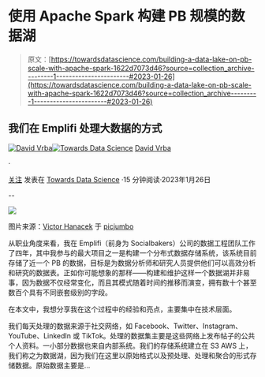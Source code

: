 # 使用 Apache Spark 构建 PB 规模的数据湖

> 原文：[https://towardsdatascience.com/building-a-data-lake-on-pb-scale-with-apache-spark-1622d7073d46?source=collection_archive---------1-----------------------#2023-01-26](https://towardsdatascience.com/building-a-data-lake-on-pb-scale-with-apache-spark-1622d7073d46?source=collection_archive---------1-----------------------#2023-01-26)

## 我们在 Emplifi 处理大数据的方式

[](https://medium.com/@vrba.dave?source=post_page-----1622d7073d46--------------------------------)[![David Vrba](../Images/7689bf42fcfc0c029de87450d01069ba.png)](https://medium.com/@vrba.dave?source=post_page-----1622d7073d46--------------------------------)[](https://towardsdatascience.com/?source=post_page-----1622d7073d46--------------------------------)[![Towards Data Science](../Images/a6ff2676ffcc0c7aad8aaf1d79379785.png)](https://towardsdatascience.com/?source=post_page-----1622d7073d46--------------------------------) [David Vrba](https://medium.com/@vrba.dave?source=post_page-----1622d7073d46--------------------------------)

·

[关注](https://medium.com/m/signin?actionUrl=https%3A%2F%2Fmedium.com%2F_%2Fsubscribe%2Fuser%2Fb7f216c64e33&operation=register&redirect=https%3A%2F%2Ftowardsdatascience.com%2Fbuilding-a-data-lake-on-pb-scale-with-apache-spark-1622d7073d46&user=David+Vrba&userId=b7f216c64e33&source=post_page-b7f216c64e33----1622d7073d46---------------------post_header-----------) 发表在 [Towards Data Science](https://towardsdatascience.com/?source=post_page-----1622d7073d46--------------------------------) ·15 分钟阅读·2023年1月26日[](https://medium.com/m/signin?actionUrl=https%3A%2F%2Fmedium.com%2F_%2Fvote%2Ftowards-data-science%2F1622d7073d46&operation=register&redirect=https%3A%2F%2Ftowardsdatascience.com%2Fbuilding-a-data-lake-on-pb-scale-with-apache-spark-1622d7073d46&user=David+Vrba&userId=b7f216c64e33&source=-----1622d7073d46---------------------clap_footer-----------)

--

[](https://medium.com/m/signin?actionUrl=https%3A%2F%2Fmedium.com%2F_%2Fbookmark%2Fp%2F1622d7073d46&operation=register&redirect=https%3A%2F%2Ftowardsdatascience.com%2Fbuilding-a-data-lake-on-pb-scale-with-apache-spark-1622d7073d46&source=-----1622d7073d46---------------------bookmark_footer-----------)![](../Images/ec428d788058b2d1569bf4768b4938db.png)

图片来源：[Victor Hanacek](https://picjumbo.com/author/viktorhanacek/) 于 [picjumbo](https://picjumbo.com/big-data/)

从职业角度来看，我在 Emplifi（前身为 Socialbakers）公司的数据工程团队工作了四年，其中我参与的最大项目之一是构建一个分布式数据存储系统，该系统目前存储了近一个 PB 的数据，目标是为数据分析师和研究人员提供他们可以高效分析和研究的数据表。正如你可能想象的那样——构建和维护这样一个数据湖并非易事，因为数据不仅经常变化，而且其模式随着时间的推移而演变，拥有数十个甚至数百个具有不同嵌套级别的字段。

在本文中，我想分享我在这个过程中的经验和亮点，主要集中在技术层面。

我们每天处理的数据来源于社交网络，如 Facebook、Twitter、Instagram、YouTube、LinkedIn 或 TikTok。处理的数据集主要是这些网络上发布帖子的公共个人资料。一小部分数据也来自内部系统。我们的存储系统建立在 S3 AWS 上，我们称之为数据湖，因为我们在这里以原始格式以及预处理、处理和聚合的形式存储数据。原始数据主要是...
